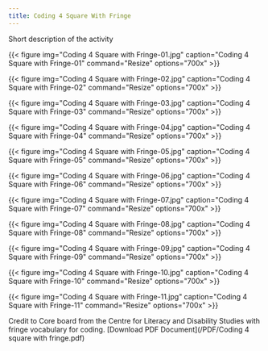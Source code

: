 ```yaml
---
title: Coding 4 Square With Fringe
---
```


Short description of the activity

{{< figure
img="Coding 4 Square with Fringe-01.jpg"
caption="Coding 4 Square with Fringe-01"
command="Resize"
options="700x" >}}

{{< figure
img="Coding 4 Square with Fringe-02.jpg"
caption="Coding 4 Square with Fringe-02"
command="Resize"
options="700x" >}}

{{< figure
img="Coding 4 Square with Fringe-03.jpg"
caption="Coding 4 Square with Fringe-03"
command="Resize"
options="700x" >}}

{{< figure
img="Coding 4 Square with Fringe-04.jpg"
caption="Coding 4 Square with Fringe-04"
command="Resize"
options="700x" >}}

{{< figure
img="Coding 4 Square with Fringe-05.jpg"
caption="Coding 4 Square with Fringe-05"
command="Resize"
options="700x" >}}

{{< figure
img="Coding 4 Square with Fringe-06.jpg"
caption="Coding 4 Square with Fringe-06"
command="Resize"
options="700x" >}}

{{< figure
img="Coding 4 Square with Fringe-07.jpg"
caption="Coding 4 Square with Fringe-07"
command="Resize"
options="700x" >}}

{{< figure
img="Coding 4 Square with Fringe-08.jpg"
caption="Coding 4 Square with Fringe-08"
command="Resize"
options="700x" >}}

{{< figure
img="Coding 4 Square with Fringe-09.jpg"
caption="Coding 4 Square with Fringe-09"
command="Resize"
options="700x" >}}

{{< figure
img="Coding 4 Square with Fringe-10.jpg"
caption="Coding 4 Square with Fringe-10"
command="Resize"
options="700x" >}}

{{< figure
img="Coding 4 Square with Fringe-11.jpg"
caption="Coding 4 Square with Fringe-11"
command="Resize"
options="700x" >}}


Credit to Core board from the Centre for Literacy and Disability Studies with fringe vocabulary for coding.
[Download PDF Document](/PDF/Coding 4 square with fringe.pdf)
